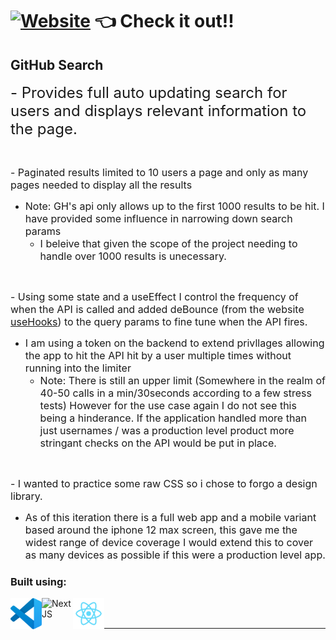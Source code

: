 # [![Website](https://img.shields.io/website?label=GitHubSearch&url=https%3A%2F%2Fwww.zacharyp.dev%2F)](https://hardcore-minsky-40cee8.netlify.app/) 👈 Check it out!!

## GitHub Search

<font size ="5">- Provides full auto updating search for users and displays relevant information to the page.</font>

<br>

<font size ="3">- Paginated results limited to 10 users a page and only as many pages needed to display all the results

- Note: GH's api only allows up to the first 1000 results to be hit. I have provided some influence in narrowing down search params
  - I beleive that given the scope of the project needing to handle over 1000 results is unecessary.
    </font>

<br>
    
<font size ="3">- Using some state and a useEffect I control the frequency of when the API is called and added deBounce (from the website [useHooks][useHooks]) to the query params to fine tune when the API fires.
  - I am using a token on the backend to extend privllages allowing the app to hit the API hit by a user multiple times without running into the limiter 
    - Note: There is still an upper limit (Somewhere in the realm of 40-50 calls in a min/30seconds according to a few stress tests) However for the use case again I do not see this being a hinderance. If the application handled more than just usernames / was a production level product more stringant checks on the API would be put in place.</font>
    
<br>

<font size ="3">- I wanted to practice some raw CSS so i chose to forgo a design library.

- As of this iteration there is a full web app and a mobile variant based around the iphone 12 max screen, this gave me the widest range of device coverage I would extend this to cover as many devices as possible if this were a production level app. </font>

### Built using:

<img align="left" alt="Visual Studio Code" width="50px" src="https://raw.githubusercontent.com/github/explore/80688e429a7d4ef2fca1e82350fe8e3517d3494d/topics/visual-studio-code/visual-studio-code.png" title="VScode"/>
<img align="left" alt="NextJS" width="50px" src="https://api.iconify.design/akar-icons/nextjs-fill.svg?color=white" title="Next.JS" />

<img align="left" alt="React" width="50px" src="https://raw.githubusercontent.com/github/explore/80688e429a7d4ef2fca1e82350fe8e3517d3494d/topics/react/react.png" title="React" />

<br />
<br />

---

[website]: https://zacharyp.dev
[websitecontact]: https://www.zacharyp.dev/contact
[twitter]: https://twitter.com/TweetZachBack
[linkedin]: https://www.linkedin.com/in/zachary-przybilski/
[blog]: https://dev.to/zacharyp
[useHooks]: https://usehooks.com/
